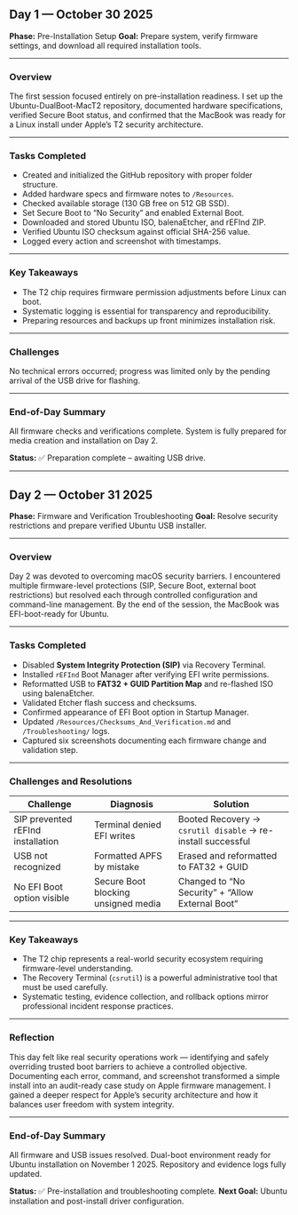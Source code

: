 ## Day 1 — October 30 2025

**Phase:** Pre-Installation Setup
**Goal:** Prepare system, verify firmware settings, and download all required installation tools.

---

### Overview

The first session focused entirely on pre-installation readiness.
I set up the Ubuntu-DualBoot-MacT2 repository, documented hardware specifications, verified Secure Boot status, and confirmed that the MacBook was ready for a Linux install under Apple’s T2 security architecture.

---

### Tasks Completed

* Created and initialized the GitHub repository with proper folder structure.
* Added hardware specs and firmware notes to `/Resources`.
* Checked available storage (130 GB free on 512 GB SSD).
* Set Secure Boot to “No Security” and enabled External Boot.
* Downloaded and stored Ubuntu ISO, balenaEtcher, and rEFInd ZIP.
* Verified Ubuntu ISO checksum against official SHA-256 value.
* Logged every action and screenshot with timestamps.

---

### Key Takeaways

* The T2 chip requires firmware permission adjustments before Linux can boot.
* Systematic logging is essential for transparency and reproducibility.
* Preparing resources and backups up front minimizes installation risk.

---

### Challenges

No technical errors occurred; progress was limited only by the pending arrival of the USB drive for flashing.

---

### End-of-Day Summary

All firmware checks and verifications complete.
System is fully prepared for media creation and installation on Day 2.

**Status:** ✅ Preparation complete – awaiting USB drive.

---

## Day 2 — October 31 2025

**Phase:** Firmware and Verification Troubleshooting
**Goal:** Resolve security restrictions and prepare verified Ubuntu USB installer.

---

### Overview

Day 2 was devoted to overcoming macOS security barriers.
I encountered multiple firmware-level protections (SIP, Secure Boot, external boot restrictions) but resolved each through controlled configuration and command-line management.
By the end of the session, the MacBook was EFI-boot-ready for Ubuntu.

---

### Tasks Completed

* Disabled **System Integrity Protection (SIP)** via Recovery Terminal.
* Installed `rEFInd` Boot Manager after verifying EFI write permissions.
* Reformatted USB to **FAT32 + GUID Partition Map** and re-flashed ISO using balenaEtcher.
* Validated Etcher flash success and checksums.
* Confirmed appearance of EFI Boot option in Startup Manager.
* Updated `/Resources/Checksums_And_Verification.md` and `/Troubleshooting/` logs.
* Captured six screenshots documenting each firmware change and validation step.

---

### Challenges and Resolutions

| Challenge                         | Diagnosis                           | Solution                                                    |
| --------------------------------- | ----------------------------------- | ----------------------------------------------------------- |
| SIP prevented rEFInd installation | Terminal denied EFI writes          | Booted Recovery → `csrutil disable` → re-install successful |
| USB not recognized                | Formatted APFS by mistake           | Erased and reformatted to FAT32 + GUID                      |
| No EFI Boot option visible        | Secure Boot blocking unsigned media | Changed to “No Security” + “Allow External Boot”            |

---

### Key Takeaways

* The T2 chip represents a real-world security ecosystem requiring firmware-level understanding.
* The Recovery Terminal (`csrutil`) is a powerful administrative tool that must be used carefully.
* Systematic testing, evidence collection, and rollback options mirror professional incident response practices.

---

### Reflection

This day felt like real security operations work — identifying and safely overriding trusted boot barriers to achieve a controlled objective.
Documenting each error, command, and screenshot transformed a simple install into an audit-ready case study on Apple firmware management.
I gained a deeper respect for Apple’s security architecture and how it balances user freedom with system integrity.

---

### End-of-Day Summary

All firmware and USB issues resolved.
Dual-boot environment ready for Ubuntu installation on November 1 2025.
Repository and evidence logs fully updated.

**Status:** ✅ Pre-installation and troubleshooting complete.
**Next Goal:** Ubuntu installation and post-install driver configuration.
